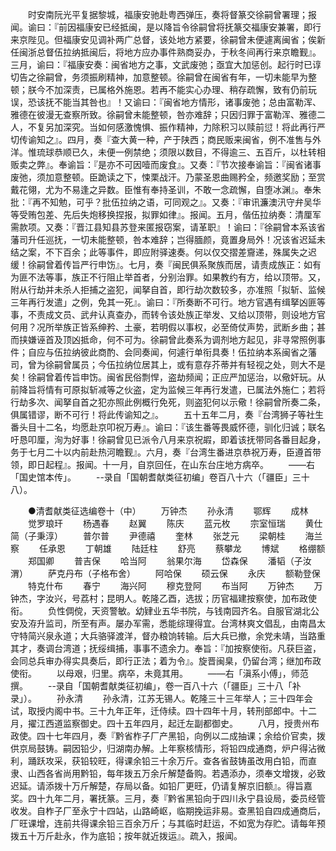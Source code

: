 <!-- { "loadSidebar": true } -->
　　时安南阮光平复据黎城，福康安驰赴粤西弹压，奏将督篆交徐嗣曾署理；报闻。谕曰：『前因福康安已经抵闽，是以降旨令徐嗣曾将抚篆交福康安兼署，即行来京陛见。但福康安见调补两广总督，该处地方紧要，徐嗣曾未便遽离闽省；俟新任闽浙总督伍拉纳抵闽后，将地方应办事件熟商妥办，于秋冬间再行来京瞻觐』。三月，谕曰：『福康安奏：闽省地方之事，文武废弛；亟宜大加惩创。起行时已谆切告之徐嗣曾，务须振刷精神，加意整顿。徐嗣曾在闽省有年，一切未能早为整顿；朕今不加深责，已属格外施恩。若再不能实心办理、稍存疏懈，致有仍前玩误，恐该抚不能当其咎也』！又谕曰：『闽省地方情形，诸事废弛；总由富勒浑、雅德在彼漫无查察所致。徐嗣曾未能整顿，咎亦难辞；只因归罪于富勒浑、雅德二人，不复另加深究。当如何感激愧惧、振作精神，力除积习以赎前愆！将此再行严切传谕知之』。四月，奏『查大黄一种，产于陕西；商民贩来闽省，例不准售与外洋。惟琉球恭顺已久，未便一例禁绝；须限以数目，不得逾三、五百斤，以杜转相贩卖之弊』。奉谕旨：『是亦不可因噎而废食』。又奏：『节次接奉谕旨：『闽省诸事废弛，须加意整顿。臣跪读之下，悚栗战汗。乃蒙圣恩曲赐矜全，频邀奖励；至赏戴花翎，尤为不易逢之异数。臣惟有奉持圣训，不敢一念疏懈，自堕冰渊』。奉朱批：『再不知勉，可乎？批伍拉纳之语，可同观之』。又奏：『审讯濂澳汛守弁吴华等受贿包差、先后失炮移换捏报，拟罪如律』。报闻。五月，偕伍拉纳奏：清厘军需款项。又奏：『晋江县知县苏登来匿报窃案，请革职』！谕曰：『徐嗣曾本系该省藩司升任巡抚，一切未能整顿，咎本难辞；岂得腼颜，竟置身局外！况该省迟延未结之案，不下百余；此等事件，即应附驿速奏。何以仅交摺差齎递，殊属失之迟缓！徐嗣曾着传旨严行申饬』。七月，奏『闽民俱系聚族而居，请责成族正：如有为匪不法等事，族正不行阻止举首者，分别治罪。如果教约有方，给以顶带。又，附从行劫并未杀人拒捕之盗犯，闻拏自首，即行劫次数较多，亦准照「拟斩、监候三年再行发遣」之例，免其一死』。谕曰：『所奏断不可行。地方官遇有缉拏凶匪等事，不责成文员、武弁认真查办，而转令该处族正举发、又给以顶带，则设地方官何用？况所举族正皆系绅矜、土豪，若明假以事权，必至倚仗声势，武断乡曲；甚而挟嫌诬首及顶凶抵命，何不可为。徐嗣曾此奏系为调剂地方起见，非寻常照例事件；自应与伍拉纳彼此商酌、会同奏闻，何遽行单衔具奏！伍拉纳本系闽省之藩司，曾为徐嗣曾属员；今伍拉纳位居其上，或有意存芥蒂并有轻视之处，则大不是矣！徐嗣曾着传旨申饬。闽省民俗剽悍，盗劫频闻；正应严加惩治，以儆奸玩。从前降旨将情有可原拟斩减等之伙盗，定为监候三年再行发遣，已属法外施仁；若将行劫多次、闻拏自首之犯亦照此例概行免死，则盗犯何以示儆！徐嗣曾所奏二条，俱属错谬，断不可行！将此传谕知之』。
　　五十五年二月，奏『台湾狮子等社生番头目十二名，均愿赴京叩祝万寿』。谕曰：『该生番等畏威怀德，驯化归诚；联名吁恳叩厘，洵为好事！徐嗣曾见已派令八月来京祝嘏，即着该抚带同各番目起身，务于七月二十以内前赴热河瞻觐』。六月，奏『台湾生番进京恭祝万寿，臣遵首带领，即日起程』。报闻。十一月，自京回任，在山东台庄地方病卒。
　　——右「国史馆本传」。
　　--录自「国朝耆献类征初编」卷百八十六（「疆臣」三十八）。



　　●清耆献类征选编卷十（中）
　　万钟杰
　　孙永清
　　鄂辉
　　成林
　　觉罗琅玕
　　杨遇春
　　赵翼
　　陈庆
　　蓝元枚
　　宗室恒瑞
　　黄仕简（子秉淳）
　　普尔普
　　尹德禧
　　奎林
　　张芝元
　　梁朝桂
　　海兰察
　　任承恩
　　丁朝雄
　　陆廷柱
　　舒亮
　　蔡攀龙
　　博斌
　　格绷额
　　郑国卿
　　普吉保
　　哈当阿
　　翁果尔海
　　岱森保
　　潘韬（子汝渭）
　　萨克丹布（子格布舍）
　　阿哈保
　　硕云保
　　永庆
　　额勒登保
　　特克什布
　　春宁
　　海兴阿
　　穆克登阿
　　布当阿
　　万钟杰
　　万钟杰，字汝兴，号荔村；昆明人。乾隆乙酉，选拔；历官福建按察使，加布政使衔。
　　负性倜傥，天资警敏。幼肄业五华书院，与钱南园齐名。自服官湖北公安及洊升监司，所至有声。屡办军需，悉能综理得宜。台湾林爽文倡乱，由南昌太守特简兴泉永道；大兵骆驿渡洋，督办粮饷转输。后大兵已撤，余党未靖，当路重其才，奏调台湾道；抚绥缉捕，事事不遗余力。奉旨：『加按察使衔。凡获巨盗，会同总兵审办得实具奏后，即行正法；着为令』。旋晋闽臬，仍留台湾；继加布政使衔。
　　以母艰，归里。病卒，未竟其用。
　　——右「滇系小傅」，师范撰。
　　--录自「国朝耆献类征初编」，卷一百八十六（「疆臣」三十八「补录」）。
　　孙永清
　　孙永清，江苏无锡人。乾隆三十三年举人；三十四年会试，取授内阁中书。三十九年正年，迁侍续。四十四年十月，转刑部郎中。十二月，擢江西道监察御史。四十五年四月，起迁左副都御史。
　　八月，授贵州布政使。四十七年四月，奏『黔省柞子厂产黑铅，向例以二成抽课；余给价官卖，拨供京局鼓铸。嗣因铅少，归湖南办解。上年察核情形，将铅四成通商，炉户得沾微利，踊跃攻采，获铅较旺，得课余铅三十余万斤。查各省鼓铸虽改用白铅，而直隶、山西各省尚用黔铅，每年拨五万余斤解楚备购。若遇添办，须奉文增拨，必致迟延。请添拨十万斤解楚，存局以备。如铅厂更旺，仍请复解京旧额』。得旨嘉奖。四十九年二月，署抚篆。三月，奏『黔省黑铅向于四川永宁县设局，委员经管收发。自柞子厂至永宁十四站，山路崎岖，临期挽运非易。查黑铅自四成通商后，厂旺课增，连前共得课余铅三百余万斤；与其临时赶运，不如宽为存贮。请每年预拨五十万斤赴永，作为底铅；按年就近拨运』。疏入，报闻。
